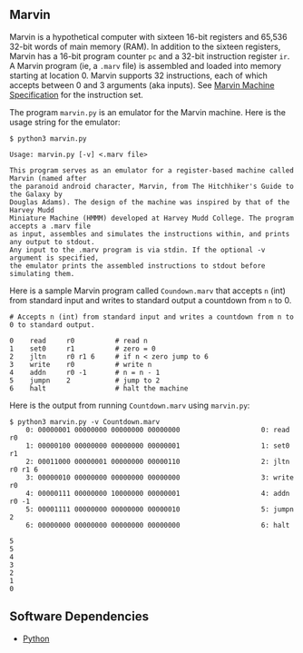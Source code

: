 ## Marvin

Marvin is a hypothetical computer with sixteen 16-bit registers and 65,536 32-bit words of main memory (RAM). In addition to the sixteen registers, Marvin has a 16-bit program counter `pc` and a 32-bit instruction register `ir`. A Marvin program (ie, a `.marv` file) is assembled and loaded into memory starting at location 0. Marvin supports 32 instructions, each of which accepts between 0 and 3 arguments (aka inputs). See [Marvin Machine Specification](https://www.cs.umb.edu/~siyer/teaching/marvinspec.pdf) for the instruction set. 

The program `marvin.py` is an emulator for the Marvin machine. Here is the usage string for the emulator:
```
$ python3 marvin.py 

Usage: marvin.py [-v] <.marv file>

This program serves as an emulator for a register-based machine called Marvin (named after
the paranoid android character, Marvin, from The Hitchhiker's Guide to the Galaxy by 
Douglas Adams). The design of the machine was inspired by that of the Harvey Mudd 
Miniature Machine (HMMM) developed at Harvey Mudd College. The program accepts a .marv file 
as input, assembles and simulates the instructions within, and prints any output to stdout. 
Any input to the .marv program is via stdin. If the optional -v argument is specified, 
the emulator prints the assembled instructions to stdout before simulating them.

```

Here is a sample Marvin program called `Coundown.marv` that accepts `n` (int) from standard input and writes to standard output a countdown from `n` to 0.
```
# Accepts n (int) from standard input and writes a countdown from n to 0 to standard output.

0    read     r0          # read n
1    set0     r1          # zero = 0
2    jltn     r0 r1 6     # if n < zero jump to 6
3    write    r0          # write n
4    addn     r0 -1       # n = n - 1
5    jumpn    2           # jump to 2
6    halt                 # halt the machine
```

Here is the output from running `Countdown.marv` using `marvin.py`:
```
$ python3 marvin.py -v Countdown.marv
    0: 00000001 00000000 00000000 00000000                    0: read   r0  
    1: 00000100 00000000 00000000 00000001                    1: set0   r1  
    2: 00011000 00000001 00000000 00000110                    2: jltn   r0 r1 6
    3: 00000010 00000000 00000000 00000000                    3: write  r0  
    4: 00000111 00000000 10000000 00000001                    4: addn   r0 -1 
    5: 00001111 00000000 00000000 00000010                    5: jumpn  2  
    6: 00000000 00000000 00000000 00000000                    6: halt     

5
5
4
3
2
1
0
```

## Software Dependencies

* [Python](https://www.python.org/)
